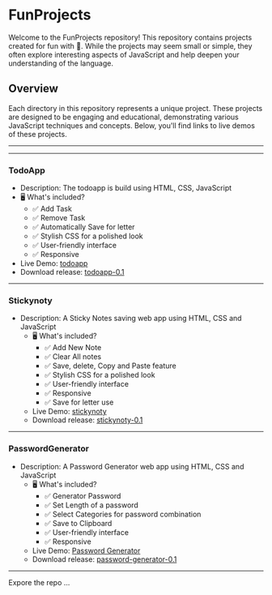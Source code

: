 # FunProjects

Welcome to the FunProjects repository! This repository contains projects created for fun with 💖. While the projects may seem small or simple, they often explore interesting aspects of JavaScript and help deepen your understanding of the language.

## Overview
Each directory in this repository represents a unique project. These projects are designed to be engaging and educational, demonstrating various JavaScript techniques and concepts. Below, you'll find links to live demos of these projects.

---------
---------
### TodoApp
   - Description: The todoapp is build using HTML, CSS, JavaScript
   - 🖥️ What's included?
        - ✅ Add Task
        - ✅ Remove Task
        - ✅ Automatically Save for letter
        - ✅ Stylish CSS for a polished look
        - ✅ User-friendly interface
        - ✅ Responsive
   - Live Demo: [todoapp](https://codebyfaisal.github.io/funprojects/todoapp)
   - Download release: [todoapp-0.1](https://github.com/codebyfaisal/funprojects/releases/download/todoapp-0.1/todoapp-0.1.zip)

----------
### Stickynoty
 - Description: A Sticky Notes saving web app using HTML, CSS and JavaScript
   - 🖥️ What's included?
        - ✅ Add New Note
        - ✅ Clear All notes
        - ✅ Save, delete, Copy and Paste feature
        - ✅ Stylish CSS for a polished look
        - ✅ User-friendly interface
        - ✅ Responsive
        - ✅ Save for letter use
   - Live Demo: [stickynoty](https://codebyfaisal.github.io/funprojects/stickynoty)
   - Download release: [stickynoty-0.1](https://github.com/codebyfaisal/funprojects/releases/download/stickynoty-0.1/stickynoty-0.1.zip)
----------
### PasswordGenerator
 - Description: A Password Generator web app using HTML, CSS and JavaScript
   - 🖥️ What's included?
        - ✅ Generator Password
        - ✅ Set Length of a password
        - ✅ Select Categories for password combination
        - ✅ Save to Clipboard
        - ✅ User-friendly interface
        - ✅ Responsive
   - Live Demo: [Password Generator](https://codebyfaisal.github.io/funprojects/password-generator/)
   - Download release: [password-generator-0.1](https://github.com/codebyfaisal/funprojects/releases/download/password-generator-0.1/password-generator-0.1.zip)

  --------
  Expore the repo ...

